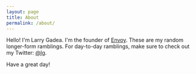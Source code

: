 ```yaml
---
layout: page
title: About
permalink: /about/
---
```


Hello! I'm Larry Gadea. I'm the founder of [Envoy](https://envoy.com). These are my random longer-form ramblings. For day-to-day ramblings, make sure to check out my Twitter: [@lg](https://twitter.com/lg).

Have a great day!